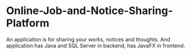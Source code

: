 # Online-Job-and-Notice-Sharing-Platform
An application is for sharing your works, notices and thoughts. And application has Java and SQL Server in backend,  has JavaFX in frontend.
